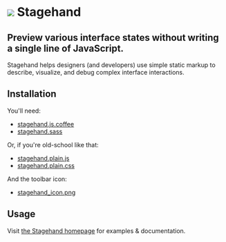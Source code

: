 <h1><img src="https://raw.github.com/camerond/stagehand/master/source/images/stagehand_icon.png"> Stagehand</img></h1>

## Preview various interface states without writing a single line of JavaScript.

Stagehand helps designers (and developers) use simple static markup to describe, visualize, and debug complex interface interactions.

## Installation

You'll need:

- [stagehand.js.coffee](https://github.com/camerond/stagehand/blob/master/source/javascripts/stagehand.js.coffee)
- [stagehand.sass](https://github.com/camerond/stagehand/blob/master/source/stylesheets/stagehand.sass)

Or, if you're old-school like that:

- [stagehand.plain.js](https://github.com/camerond/stagehand/blob/master/source/javascripts/stagehand.plain.js)
- [stagehand.plain.css](https://github.com/camerond/stagehand/blob/master/source/stylesheets/stagehand.plain.css)

And the toolbar icon:

- [stagehand_icon.png](https://github.com/camerond/stagehand/blob/master/source/images/stagehand_icon.png)

## Usage

Visit [the Stagehand homepage](http://camerond.github.io/stagehand/) for examples & documentation.
